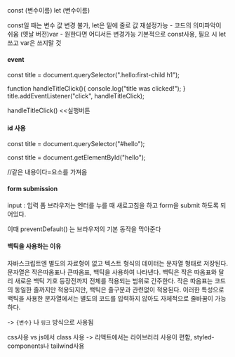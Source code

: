 const (변수이름)
let (변수이름)

const일 때는 변수 값 변경 불가, let은 밑에 줄로 값 재설정가능 - 코드의 의미파악이 쉬움
(옛날 버전)var - 원한다면 어디서든 변경가능
기본적으로 const사용, 필요 시 let쓰고 var은 쓰지말 것

<h4>event</h4> 
const title = document.querySelector(".hello:first-child h1");

function handleTitleClick(){
    console.log("title was clicked!");
}
title.addEventListener("click", handleTitleClick);

handleTitleClick()  <<실행버튼

<h4>id 사용</h4>
const title = document.querySelector("#hello");

const title = document.getElementById("hello");

//같은 내용이다=요소를 가져옴

<h4>form submission</h4>
input : 입력 폼
브라우저는 엔터를 누를 때 새로고침을 하고 form을 submit 하도록 되어있다.

이때 preventDefault() 는 브라우저의 기본 동작을 막아준다


<h4>백틱을 사용하는 이유</h4>
자바스크립트엔 별도의 자료형이 없고 텍스트 형식의 데이터는 문자열 형태로 저장된다.
문자열은 작은따옴표나 큰따옴표, 백틱을 사용하여 나타낸다.
백틱은 작은 따옴표와 달리 새로운 백틱 기호 등장전까지 전체를 적용되는 범위로 간주한다. 작은 따옴표는 코드의 동일한 줄까지만 적용되지만, 백틱은 줄구분과 관련없이 적용된다. 이러한 특성으로 백틱을 사용한 문자열에서는 별도의 코드를 입력하지 않아도 자체적으로 줄바꿈이 가능하다.

-> `{변수}` 나 `링크` 방식으로 사용됨



css사용 vs js에서 class 사용
-> 리액트에서는 라이브러리 사용이 편함, styled-components나 tailwind사용
